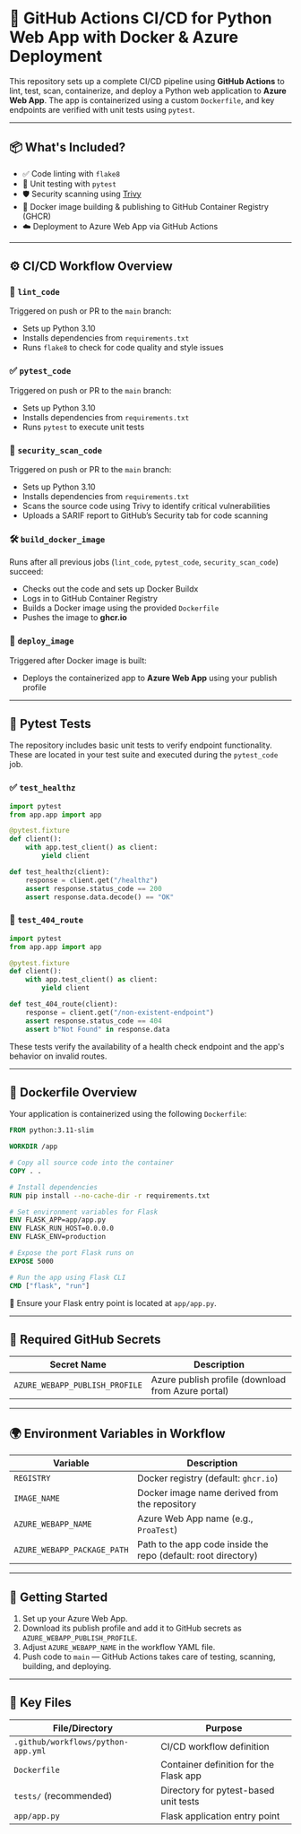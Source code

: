 # 🚀 GitHub Actions CI/CD for Python Web App with Docker & Azure Deployment

This repository sets up a complete CI/CD pipeline using **GitHub Actions** to lint, test, scan, containerize, and deploy a Python web application to **Azure Web App**. The app is containerized using a custom `Dockerfile`, and key endpoints are verified with unit tests using `pytest`.

---

## 📦 What's Included?

- ✅ Code linting with `flake8`
- 🧪 Unit testing with `pytest`
- 🛡️ Security scanning using [Trivy](https://github.com/aquasecurity/trivy)
- 🐳 Docker image building & publishing to GitHub Container Registry (GHCR)
- ☁️ Deployment to Azure Web App via GitHub Actions

---

## ⚙️ CI/CD Workflow Overview

### 🔎 `lint_code`

Triggered on push or PR to the `main` branch:
- Sets up Python 3.10
- Installs dependencies from `requirements.txt`
- Runs `flake8` to check for code quality and style issues

### ✅ `pytest_code`

Triggered on push or PR to the `main` branch:
- Sets up Python 3.10
- Installs dependencies from `requirements.txt`
- Runs `pytest` to execute unit tests

### 🔐 `security_scan_code`

Triggered on push or PR to the `main` branch:
- Sets up Python 3.10
- Installs dependencies from `requirements.txt`
- Scans the source code using Trivy to identify critical vulnerabilities
- Uploads a SARIF report to GitHub’s Security tab for code scanning

### 🛠️ `build_docker_image`

Runs after all previous jobs (`lint_code`, `pytest_code`, `security_scan_code`) succeed:

- Checks out the code and sets up Docker Buildx
- Logs in to GitHub Container Registry
- Builds a Docker image using the provided `Dockerfile`
- Pushes the image to **ghcr.io**

### 🚀 `deploy_image`

Triggered after Docker image is built:
- Deploys the containerized app to **Azure Web App** using your publish profile

---

## 🧪 Pytest Tests

The repository includes basic unit tests to verify endpoint functionality. These are located in your test suite and executed during the `pytest_code` job.

### ✅ `test_healthz`

```python
import pytest
from app.app import app  

@pytest.fixture
def client():
    with app.test_client() as client:
        yield client

def test_healthz(client):
    response = client.get("/healthz")
    assert response.status_code == 200
    assert response.data.decode() == "OK"
```

### 🚫 `test_404_route`

```python
import pytest
from app.app import app  

@pytest.fixture
def client():
    with app.test_client() as client:
        yield client

def test_404_route(client):
    response = client.get("/non-existent-endpoint")
    assert response.status_code == 404
    assert b"Not Found" in response.data  
```

These tests verify the availability of a health check endpoint and the app's behavior on invalid routes.

---

## 🐳 Dockerfile Overview

Your application is containerized using the following `Dockerfile`:

```dockerfile
FROM python:3.11-slim

WORKDIR /app

# Copy all source code into the container
COPY . .

# Install dependencies
RUN pip install --no-cache-dir -r requirements.txt

# Set environment variables for Flask
ENV FLASK_APP=app/app.py
ENV FLASK_RUN_HOST=0.0.0.0
ENV FLASK_ENV=production

# Expose the port Flask runs on
EXPOSE 5000

# Run the app using Flask CLI
CMD ["flask", "run"]
```

📌 Ensure your Flask entry point is located at `app/app.py`.

---

## 🔐 Required GitHub Secrets

| Secret Name                   | Description                                           |
|------------------------------|-------------------------------------------------------|
| `AZURE_WEBAPP_PUBLISH_PROFILE` | Azure publish profile (download from Azure portal) |

---

## 🌍 Environment Variables in Workflow

| Variable                     | Description                                                   |
|-----------------------------|---------------------------------------------------------------|
| `REGISTRY`                  | Docker registry (default: `ghcr.io`)                          |
| `IMAGE_NAME`                | Docker image name derived from the repository                 |
| `AZURE_WEBAPP_NAME`         | Azure Web App name (e.g., `ProaTest`)                         |
| `AZURE_WEBAPP_PACKAGE_PATH` | Path to the app code inside the repo (default: root directory)|

---

## 🚀 Getting Started

1. Set up your Azure Web App.
2. Download its publish profile and add it to GitHub secrets as `AZURE_WEBAPP_PUBLISH_PROFILE`.
3. Adjust `AZURE_WEBAPP_NAME` in the workflow YAML file.
4. Push code to `main` — GitHub Actions takes care of testing, scanning, building, and deploying.

---

## 📂 Key Files

| File/Directory                     | Purpose                                          |
|-----------------------------------|--------------------------------------------------|
| `.github/workflows/python-app.yml`| CI/CD workflow definition                        |
| `Dockerfile`                      | Container definition for the Flask app           |
| `tests/` (recommended)            | Directory for pytest-based unit tests            |
| `app/app.py`                      | Flask application entry point                    |


